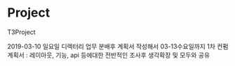 # Project
T3Project

2019-03-10 일요일
디렉터리 업무 분배후 계획서 작성해서 03-13수요일까지 1차 컨펌
계획서 : 레이아웃, 기능, api 등에대한 전반적인 조사후 생각확장 및 모두와 공유
